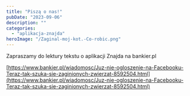 ```yaml
---
title: "Piszą o nas!"
pubDate: "2023-09-06"
description: ""
categories: 
  - "aplikacja-znajda"
heroImage: "/Zaginal-moj-kot.-Co-robic.png"
---
```


Zapraszamy do lektury tekstu o aplikacji Znajda na bankier.pl

[https://www.bankier.pl/wiadomosc/Juz-nie-ogloszenie-na-Facebooku-Teraz-tak-szuka-sie-zaginionych-zwierzat-8592504.html](https://www.bankier.pl/wiadomosc/Juz-nie-ogloszenie-na-Facebooku-Teraz-tak-szuka-sie-zaginionych-zwierzat-8592504.html)

